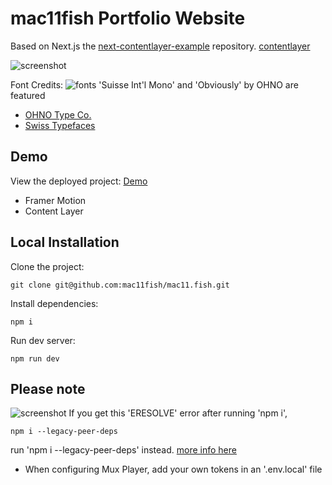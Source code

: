 # mac11fish Portfolio Website
Based on Next.js the [next-contentlayer-example](https://github.com/contentlayerdev/next-contentlayer-example/tree/88da08590d6a19c9d1678007c0f2a40513d12981) repository.
[contentlayer](https://github.com/contentlayerdev/contentlayer)


![screenshot](https://mac11fish.vercel.app/images/readme/ss.mac11fish.website.png)


Font Credits: 
![fonts](https://mac11fish.vercel.app/images/readme/fonts.png)
'Suisse Int'l Mono' and 'Obviously' by OHNO are featured
 - [OHNO Type Co.](https://ohnotype.co/fonts/obviously)
 - [Swiss Typefaces](https://www.swisstypefaces.com/fonts/suisse)

## Demo

View the deployed project: [Demo](https://mac11fish.vercel.app/)
 - Framer Motion
 - Content Layer


## Local Installation

Clone the project:

    git clone git@github.com:mac11fish/mac11.fish.git

Install dependencies:

    npm i

Run dev server:

    npm run dev



## Please note
![screenshot](https://mac11fish.vercel.app/images/error-contentlayer.png)
If you get this 'ERESOLVE' error after running 'npm i',

    npm i --legacy-peer-deps

run 'npm i --legacy-peer-deps' instead. [more info here](https://github.com/timlrx/pliny/issues/78)


- When configuring Mux Player, add your own tokens in an '.env.local' file
